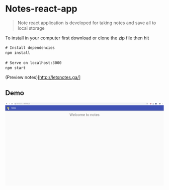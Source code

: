# Notes-react-app

> Note react application is developed for taking notes and save all to local storage

To install in your computer first download or clone the zip file then hit

```
# Install dependencies
npm install

# Serve on localhost:3000
npm start
```
(Preview notes)[http://letsnotes.ga/]

## Demo

![demo-gif](./notes.gif)
